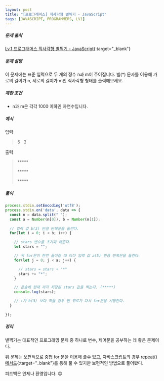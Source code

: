 ```yaml
---
layout: post
title: "[프로그래머스] 직사각형 별찍기 - JavaScript"
tags: [JAVASCRIPT, PROGRAMMERS, LV1]
---
```

##### 문제 출처
[Lv.1 프로그래머스 직사각형 별찍기 - JavaScript](https://programmers.co.kr/learn/courses/30/lessons/12969?language=javascript){:target="_blank"}

##### 문제 설명
이 문제에는 표준 입력으로 두 개의 정수 n과 m이 주어집니다. 별(*) 문자를 이용해 가로의 길이가 n, 세로의 길이가 m인 직사각형 형태를 출력해보세요.

##### 제한 조건
* n과 m은 각각 1000 이하인 자연수입니다.

##### 예시
입력
> 5 &#160; 3

출력
> <div><p>*****</p><p>*****</p><p>*****</p></div>

##### 풀이
```javascript
process.stdin.setEncoding('utf8');
process.stdin.on('data', data => {
  const n = data.split(" ");
  const a = Number(n[0]), b = Number(n[1]);
  
  // 입력 값 b(3) 만큼 반복문을 돌린다.
  for(let i = 0; i < b; i++) {

    // stars 변수를 초기화 해준다.
    let stars = "";

    // 위 for문이 한번 돌아갈 때 마다 입력 값 a(5) 만큼 반복문을 돌린다.
    for(let j = 0; j < a; j++) {

      // stars = stars + "*"
      stars += "*";
    }

    // 콘솔에 현재 까지 저장된 stars 값을 찍는다. (*****)
    console.log(stars);

    // i가 b(3) 보다 작을 경우 맨 위로가 다시 for문을 시행한다.
  }
  
});
```

##### 정리
별찍기는 대표적인 프로그래밍 문제 중 하나로 변수, 제어문을 공부하는 데 좋은 문제이다.

위 문제는 보편적으로 중첩 for 문을 이용해 풀수 있고, 자바스크립트의 경우 [repeat() 메서드](https://developer.mozilla.org/en-US/docs/Web/JavaScript/Reference/Global_Objects/String/repeat){:target="_blank"}를 통해 풀 수 있지만 보편적인 방법으로 풀어봤다.

피드백은 언제나 환영입니다. 😊